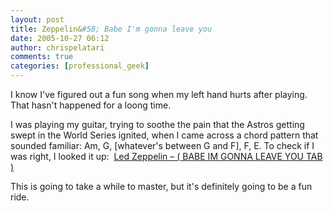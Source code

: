 ```yaml
---
layout: post
title: Zeppelin&#58; Babe I'm gonna leave you
date: 2005-10-27 06:12
author: chrispelatari
comments: true
categories: [professional_geek]
---
```


<p>I know I've figured out a fun song when my left hand hurts after
playing. That hasn't happened for a loong time.</p>
<p>I was playing my guitar, trying to soothe the pain that the Astros getting
swept in the World Series ignited, when I came across a chord pattern that
sounded familiar: Am, G, [whatever's between G and F], F, E. To check if I was
right, I looked it up: <!--StartFragment --> <a href="http://www.guitaretab.com/l/led-zeppelin/10185.html">Led Zeppelin – ( BABE
IM GONNA LEAVE YOU TAB )</a> </p>
<p>This is going to take a while to master, but it's definitely going to be a
fun ride.</p>
